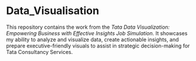 # Data_Visualisation
This repository contains the work from the *Tata Data Visualization: Empowering Business with Effective Insights Job Simulation*. It showcases my ability to analyze and visualize data, create actionable insights, and prepare executive-friendly visuals to assist in strategic decision-making for Tata Consultancy Services.
